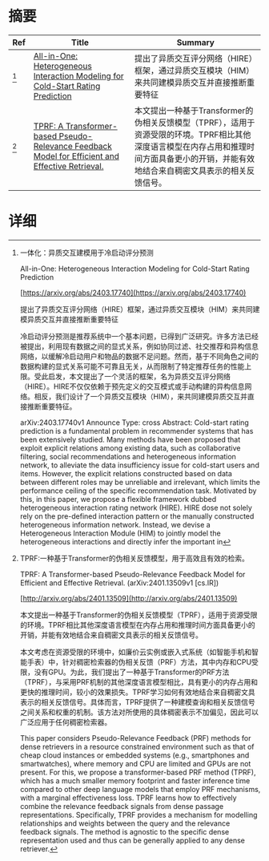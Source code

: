 # 摘要

| Ref | Title | Summary |
| --- | --- | --- |
| [^1] | [All-in-One: Heterogeneous Interaction Modeling for Cold-Start Rating Prediction](https://arxiv.org/abs/2403.17740) | 提出了异质交互评分网络（HIRE）框架，通过异质交互模块（HIM）来共同建模异质交互并直接推断重要特征 |
| [^2] | [TPRF: A Transformer-based Pseudo-Relevance Feedback Model for Efficient and Effective Retrieval.](http://arxiv.org/abs/2401.13509) | 本文提出一种基于Transformer的伪相关反馈模型（TPRF），适用于资源受限的环境。TPRF相比其他深度语言模型在内存占用和推理时间方面具备更小的开销，并能有效地结合来自稠密文具表示的相关反馈信号。 |

# 详细

[^1]: 一体化：异质交互建模用于冷启动评分预测

    All-in-One: Heterogeneous Interaction Modeling for Cold-Start Rating Prediction

    [https://arxiv.org/abs/2403.17740](https://arxiv.org/abs/2403.17740)

    提出了异质交互评分网络（HIRE）框架，通过异质交互模块（HIM）来共同建模异质交互并直接推断重要特征

    

    冷启动评分预测是推荐系统中一个基本问题，已得到广泛研究。许多方法已经被提出，利用现有数据之间的显式关系，例如协同过滤、社交推荐和异构信息网络，以缓解冷启动用户和物品的数据不足问题。然而，基于不同角色之间的数据构建的显式关系可能不可靠且无关，从而限制了特定推荐任务的性能上限。受此启发，本文提出了一个灵活的框架，名为异质交互评分网络（HIRE）。HIRE不仅仅依赖于预先定义的交互模式或手动构建的异构信息网络。相反，我们设计了一个异质交互模块（HIM），来共同建模异质交互并直接推断重要特征。

    arXiv:2403.17740v1 Announce Type: cross  Abstract: Cold-start rating prediction is a fundamental problem in recommender systems that has been extensively studied. Many methods have been proposed that exploit explicit relations among existing data, such as collaborative filtering, social recommendations and heterogeneous information network, to alleviate the data insufficiency issue for cold-start users and items. However, the explicit relations constructed based on data between different roles may be unreliable and irrelevant, which limits the performance ceiling of the specific recommendation task. Motivated by this, in this paper, we propose a flexible framework dubbed heterogeneous interaction rating network (HIRE). HIRE dose not solely rely on the pre-defined interaction pattern or the manually constructed heterogeneous information network. Instead, we devise a Heterogeneous Interaction Module (HIM) to jointly model the heterogeneous interactions and directly infer the important in
    
[^2]: TPRF:一种基于Transformer的伪相关反馈模型，用于高效且有效的检索。

    TPRF: A Transformer-based Pseudo-Relevance Feedback Model for Efficient and Effective Retrieval. (arXiv:2401.13509v1 [cs.IR])

    [http://arxiv.org/abs/2401.13509](http://arxiv.org/abs/2401.13509)

    本文提出一种基于Transformer的伪相关反馈模型（TPRF），适用于资源受限的环境。TPRF相比其他深度语言模型在内存占用和推理时间方面具备更小的开销，并能有效地结合来自稠密文具表示的相关反馈信号。

    

    本文考虑在资源受限的环境中，如廉价云实例或嵌入式系统（如智能手机和智能手表）中，针对稠密检索器的伪相关反馈（PRF）方法，其中内存和CPU受限，没有GPU。为此，我们提出了一种基于Transformer的PRF方法（TPRF），与采用PRF机制的其他深度语言模型相比，具有更小的内存占用和更快的推理时间，较小的效果损失。TPRF学习如何有效地结合来自稠密文具表示的相关反馈信号。具体而言，TPRF提供了一种建模查询和相关反馈信号之间关系和权重的机制。该方法对所使用的具体稠密表示不加偏见，因此可以广泛应用于任何稠密检索器。

    This paper considers Pseudo-Relevance Feedback (PRF) methods for dense retrievers in a resource constrained environment such as that of cheap cloud instances or embedded systems (e.g., smartphones and smartwatches), where memory and CPU are limited and GPUs are not present. For this, we propose a transformer-based PRF method (TPRF), which has a much smaller memory footprint and faster inference time compared to other deep language models that employ PRF mechanisms, with a marginal effectiveness loss. TPRF learns how to effectively combine the relevance feedback signals from dense passage representations. Specifically, TPRF provides a mechanism for modelling relationships and weights between the query and the relevance feedback signals. The method is agnostic to the specific dense representation used and thus can be generally applied to any dense retriever.
    

